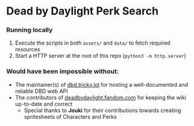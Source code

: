 # Dead by Daylight Perk Search

### Running locally
1. Execute the scripts in both `assets/` and `data/` to fetch required resources
1. Start a HTTP server at the root of this repo (`python3 -m http.server`)

### Would have been impossible without:
- The maintainer(s) of [dbd.tricky.lol](https://dbd.tricky.lol/help/) for hosting a well-documented and reliable DBD web API
- The contributors of [deadbydaylight.fandom.com](https://deadbydaylight.fandom.com) for keeping the wiki up-to-date and correct
    - Special thanks to **Jouki** for their contributions towards creating spritesheets of Characters and Perks
